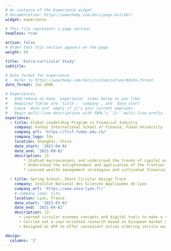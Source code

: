 ```yaml
---
# An instance of the Experience widget.
# Documentation: https://wowchemy.com/docs/page-builder/
widget: experience

# This file represents a page section.
headless: true

active: false
# Order that this section appears on the page.
weight: 50

title: 'Extra-curricular Study'
subtitle:

# Date format for experience
#   Refer to https://wowchemy.com/docs/customization/#date-format
date_format: Jan 2006

# Experiences.
#   Add/remove as many `experience` items below as you like.
#   Required fields are `title`, `company`, and `date_start`.
#   Leave `date_end` empty if it's your current employer.
#   Begin multi-line descriptions with YAML's `|2-` multi-line prefix.
experience:
  - title: Global Leadership Program in Financial Industry
    company: Fanhai International School of Finance, Fudan University
    company_url: 'https://fisf.fudan.edu.cn/'
    company_logo: fdu
    location: Shanghai, China
    date_start: '2021-04-01'
    date_end: '2021-09-01'
    description: |2-
        * Studied macroeconomic and understood the trends of capital market
        * Understood the enlightenment and application of the frontier theory of economy
        * Learned wealth management strategies and cultivated financial thinking

  - title: Spring School, Short Circular Design Track
    company: Institut National des Sciences Appliquées de Lyon
    company_url: 'https://www.insa-lyon.fr/'
    # company_logo: sjtu
    location: Lyon, France
    date_start: '2021-03-01'
    date_end: '2021-04-01'
    description: |2-
      - Learned circular economy concepts and digital tools to make a virtual mock-up
      - Carried out a user-oriented research based on European market and found environmental issues can be solved with digital tools
      - Designed an APP to offer convenient online ordering service and promote recycling after meals for Lyon campus cafeteria

design:
  columns: '2'
---
```

